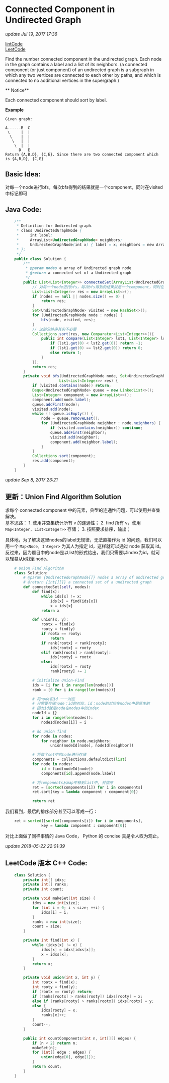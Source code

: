 # Connected Component in Undirected Graph

_update Jul 19, 2017 17:36_

[lintCode](http://www.lintcode.com/en/problem/connected-component-in-undirected-graph/)\
[LeetCode](https://leetcode.com/problems/number-of-connected-components-in-an-undirected-graph/description/)

Find the number connected component in the undirected graph. Each node in the graph contains a label and a list of its neighbors. (a connected component (or just component) of an undirected graph is a subgraph in which any two vertices are connected to each other by paths, and which is connected to no additional vertices in the supergraph.)

** Notice**

Each connected component should sort by label.

**Example**

```
Given graph:

A------B  C
 \     |  |
  \    |  |
   \   |  |
    \  |  |
      D   E
Return {A,B,D}, {C,E}. Since there are two connected component which is {A,B,D}, {C,E}
```

## Basic Idea:

对每一个node进行bfs，每次bfs得到的结果就是一个component，同时在visited中标记即可

## Java Code:

```java
    /**
     * Definition for Undirected graph.
     * class UndirectedGraphNode {
     *     int label;
     *     ArrayList<UndirectedGraphNode> neighbors;
     *     UndirectedGraphNode(int x) { label = x; neighbors = new ArrayList<UndirectedGraphNode>(); }
     * };
     */
    public class Solution {
        /**
         * @param nodes a array of Undirected graph node
         * @return a connected set of a Undirected graph
         */
        public List<List<Integer>> connectedSet(ArrayList<UndirectedGraphNode> nodes) {
            // 对每一个node进行bfs，每次bfs得到的结果就是一个component，同时在visited中标记即可
            List<List<Integer>> res = new ArrayList<>();
            if (nodes == null || nodes.size() == 0) {
                return res;
            }
            Set<UndirectedGraphNode> visited = new HashSet<>();
            for (UndirectedGraphNode node : nodes) {
                bfs(node, visited, res);
            }
            // 这部分排序其实不必要
            Collections.sort(res, new Comparator<List<Integer>>(){
                public int compare(List<Integer> lst1, List<Integer> lst2) {
                    if (lst1.get(0) < lst2.get(0)) return -1;
                    if (lst1.get(0) == lst2.get(0)) return 0;
                    else return 1;
                }
            });
            return res;
        }
        private void bfs(UndirectedGraphNode node, Set<UndirectedGraphNode> visited,
                        List<List<Integer>> res) {
            if (visited.contains(node)) return;
            Deque<UndirectedGraphNode> queue = new LinkedList<>();
            List<Integer> component = new ArrayList<>();
            component.add(node.label);
            queue.addFirst(node);
            visited.add(node);
            while (! queue.isEmpty()) {
                node = queue.removeLast();
                for (UndirectedGraphNode neighbor : node.neighbors) {
                    if (visited.contains(neighbor)) continue;
                    queue.addFirst(neighbor);
                    visited.add(neighbor);
                    component.add(neighbor.label);
                }
            }
            Collections.sort(component);
            res.add(component);
        }
    }
```

_update Sep 8, 2017 23:21_

## 更新：Union Find Algorithm Solution

求每个 connected component 中的元素，典型的连通性问题，可以使用并查集解决。\
基本思路： 1. 使用并查集统计所有 v 的连通性； 2. find 所有 v，使用 `Map<Integer, List<Integer>>` 存储； 3. 按照要求排序，输出；

具体地，为了解决这里nodes的label无规律，无法直接作为 id 的问题，我们可以用一个 `Map<Node, Integer>` 为其人为指定 id，这样就可以通过 node 获取其 id。反过来，因为题目中的node是以list的形式给出，我们只需要以index为id，就可以轻易从id找到node。

```python
    # Union Find Algorithm
    class Solution:
        # @param {UndirectedGraphNode[]} nodes a array of undirected graph node
        # @return {int[][]} a connected set of a undirected graph
        def connectedSet(self, nodes):
            def find(x):
                while ids[x] != x:
                    ids[x] = find(ids[x])
                    x = ids[x]
                return x

            def union(x, y):
                rootx = find(x)
                rooty = find(y)
                if rootx == rooty:
                    return
                if rank[rootx] < rank[rooty]:
                    ids[rootx] = rooty
                elif rank[rootx] > rank[rooty]:
                    ids[rooty] = rootx
                else:
                    ids[rootx] = rooty
                    rank[rooty] += 1

            # initialize Union-Find        
            ids = [i for i in range(len(nodes))]
            rank = [0 for i in range(len(nodes))]

            # 将node和id 一一对应
            # 只需要存储node：id的对应，id：node的对应在nodes中是原生的
            # 因为id就是node在nodes中的index
            nodeId = {}
            for i in range(len(nodes)):
                nodeId[nodes[i]] = i

            # do union find
            for node in nodes:
                for neighbor in node.neighbors:
                    union(nodeId[node], nodeId[neighbor])

            # 将每个set中的node进行存储
            components = collections.defaultdict(list)
            for node in nodes:
                id = find(nodeId[node])
                components[id].append(node.label)

            # 将components从map中移到list中, 并排序
            ret = [sorted(components[i]) for i in components]
            ret.sort(key = lambda component : component[0])

            return ret
```

我们看到，最后的排序部分甚至可以写成一行：

```python
    ret = sorted([sorted(components[i]) for i in components],
                key = lambda component : component[0])
```

对比上面做了同样事情的 Java Code， Python 的 concise 真是令人叹为观止。

_update 2018-05-22 22:01:39_

## LeetCode 版本 C++ Code:

```cpp
    class Solution {
        private int[] idxs;
        private int[] ranks;
        private int count;

        private void makeSet(int size) {
            idxs = new int[size];
            for (int i = 0; i < size; ++i) {
                idxs[i] = i;
            }
            ranks = new int[size];
            count = size;
        }

        private int find(int x) {
            while (idxs[x] != x) {
                idxs[x] = idxs[idxs[x]];
                x = idxs[x];
            }
            return x;
        }

        private void union(int x, int y) {
            int rootx = find(x);
            int rooty = find(y);
            if (rootx == rooty) return;
            if (ranks[rootx] > ranks[rooty]) idxs[rooty] = x;
            else if (ranks[rooty] > ranks[rootx]) idxs[rootx] = y;
            else {
                idxs[rooty] = x;
                ranks[x]++;
            }
            count--;
        }

        public int countComponents(int n, int[][] edges) {
            if (n < 2) return n;
            makeSet(n);
            for (int[] edge : edges) {
                union(edge[0], edge[1]);
            }
            return count;
        }
    }
```
